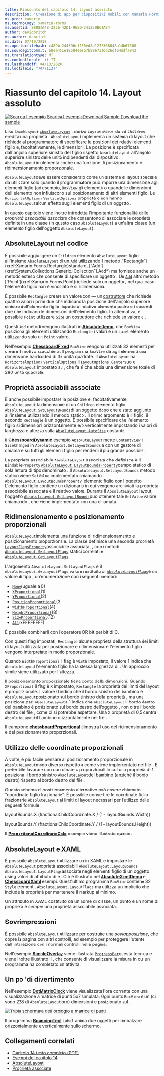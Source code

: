 ```yaml
---
title: Riassunto del capitolo 14. Layout assoluto
description: 'Creazione di app per dispositivi mobili con Xamarin.Forms: riepilogo del capitolo 14. Layout assoluto'
ms.prod: xamarin
ms.technology: xamarin-forms
ms.assetid: 88882A48-3226-42D1-96ED-241250B64A84
author: davidbritch
ms.author: dabritch
ms.date: 07/19/2018
ms.openlocfilehash: c489bf244396cf180ed8e1272308048a14b67300
ms.sourcegitcommit: b0ea451e18504e6267b896732dd26df64ddfa843
ms.translationtype: MT
ms.contentlocale: it-IT
ms.lasthandoff: 04/13/2020
ms.locfileid: "70771137"
---
```

# <a name="summary-of-chapter-14-absolute-layout"></a>Riassunto del capitolo 14. Layout assoluto

[![Scarica](~/media/shared/download.png) l'esempio Scarica l'esempioDownload Sample Download the sample](https://github.com/xamarin/xamarin-forms-book-samples/tree/master/Chapter14)

Like `StackLayout` [`AbsoluteLayout`](xref:Xamarin.Forms.AbsoluteLayout) , deriva `Layout<View>` da ed `Children` eredita una proprietà . `AbsoluteLayout`implementa un sistema di layout che richiede al programmatore di specificare le posizioni dei relativi elementi figlio e, facoltativamente, le dimensioni. La posizione è specificata dall'angolo superiore sinistro del figlio rispetto `AbsoluteLayout` all'angolo superiore sinistro delle unità indipendenti dal dispositivo. `AbsoluteLayout`implementa anche una funzione di posizionamento e ridimensionamento proporzionale.

`AbsoluteLayout`deve essere considerato come un sistema di layout speciale da utilizzare solo quando il programmatore può imporre una dimensione agli elementi figlio (ad esempio, `BoxView` gli elementi) o quando le dimensioni dell'elemento non influiscono sul posizionamento di altri elementi figlio. Le `HorizontalOptions` `VerticalOptions` proprietà e non hanno `AbsoluteLayout`alcun effetto sugli elementi figlio di un oggetto .

In questo capitolo viene inoltre introdotta l'importante funzionalità delle *proprietà associabili associate* che consentono di associare le proprietà definite in una classe (in questo caso `AbsoluteLayout`) a un'altra classe (un elemento figlio dell'oggetto `AbsoluteLayout`).

## <a name="absolutelayout-in-code"></a>AbsoluteLayout nel codice

È possibile aggiungere un `Children` elemento `AbsoluteLayout` figlio all'insieme `AbsoluteLayout` di un [`Add`](xref:Xamarin.Forms.AbsoluteLayout.IAbsoluteList`1.Add*) utilizzando il metodo [`Rectangle`](xref:Xamarin.Forms.Rectangle)standard, [`Add`](xref:System.Collections.Generic.ICollection`1.Add*) ma fornisce anche un metodo esteso che consente di specificare un oggetto . Un [`Add`](xref:Xamarin.Forms.AbsoluteLayout.IAbsoluteList`1.Add*) altro metodo [`Point`](xref:Xamarin.Forms.Point)richiede solo un oggetto , nel qual caso l'elemento figlio non è vincolato e si ridimensiona.

È possibile `Rectangle` creare un valore con &mdash; un [costruttore](xref:Xamarin.Forms.Rectangle.%23ctor(System.Double,System.Double,System.Double,System.Double)) che richiede quattro valori i primi due che indicano la posizione dell'angolo superiore sinistro dell'elemento figlio rispetto al relativo elemento padre e i secondi due che indicano le dimensioni dell'elemento figlio. In alternativa, è possibile `Point` utilizzare [`Size`](xref:Xamarin.Forms.Size) un [costruttore](xref:Xamarin.Forms.Rectangle.%23ctor(Xamarin.Forms.Point,Xamarin.Forms.Size)) che richiede un valore e .

Questi `Add` metodi vengono illustrati in [**AbsoluteDemo**](https://github.com/xamarin/xamarin-forms-book-samples/tree/master/Chapter14/AbsoluteDemo), che `BoxView` posiziona gli elementi utilizzando `Rectangle` i valori e un `Label` elemento utilizzando solo un `Point` valore.

Nell'esempio [**ChessboardFixed**](https://github.com/xamarin/xamarin-forms-book-samples/tree/master/Chapter14/ChessboardFixed) `BoxView` vengono utilizzati 32 elementi per creare il motivo scacchiera. Il programma `BoxView` dà agli elementi una dimensione hardcoded di 35 unità quadrate. Il `AbsoluteLayout` ha `HorizontalOptions` `VerticalOptions` il `LayoutOptions.Center`suo e `AbsoluteLayout` impostato su , che fa sì che abbia una dimensione totale di 280 unità quadrate.

## <a name="attached-bindable-properties"></a>Proprietà associabili associate

È anche possibile impostare la posizione e, facoltativamente, `AbsoluteLayout` la dimensione di un `Children` elemento figlio [`AbsoluteLayout.SetLayoutBounds`](xref:Xamarin.Forms.AbsoluteLayout.SetLayoutBounds(Xamarin.Forms.BindableObject,Xamarin.Forms.Rectangle))di un oggetto dopo che è stato aggiunto all'insieme utilizzando il metodo statico . Il primo argomento è il figlio; il secondo `Rectangle` è un oggetto. È possibile specificare che l'elemento figlio si dimensioni orizzontalmente e/o verticalmente impostando i valori di larghezza e altezza sulla [`AbsoluteLayout.AutoSize`](xref:Xamarin.Forms.AbsoluteLayout.AutoSize) costante.

Il [**ChessboardDynamic**](https://github.com/xamarin/xamarin-forms-book-samples/tree/master/Chapter14/ChessboardDynamic) esempio `AbsoluteLayout` mette `ContentView` il `SizeChanged` in `AbsoluteLayout.SetLayoutBounds` a con un gestore di chiamare su tutti gli elementi figlio per renderli il più grande possibile.  

La proprietà associabile `AbsoluteLayout` associata che definisce è il `BindableProperty` [`AbsoluteLayout.LayoutBoundsProperty`](xref:Xamarin.Forms.AbsoluteLayout.LayoutBoundsProperty)campo statico di sola lettura di tipo denominato . Il `AbsoluteLayout.SetLayoutBounds` metodo statico viene `SetValue` implementato chiamando `AbsoluteLayout.LayoutBoundsProperty`l'elemento figlio con l'oggetto . L'elemento figlio contiene un dizionario in cui vengono archiviati la proprietà associabile associata e il relativo valore. Durante il `AbsoluteLayout` layout, l'oggetto [`AbsoluteLayout.GetLayoutBounds`](xref:Xamarin.Forms.AbsoluteLayout.GetLayoutBounds(Xamarin.Forms.BindableObject))può ottenere tale `GetValue` valore chiamando , che viene implementato con una chiamata.

## <a name="proportional-sizing-and-positioning"></a>Ridimensionamento e posizionamento proporzionali

`AbsoluteLayout`implementa una funzione di ridimensionamento e posizionamento proporzionale. La classe definisce una seconda proprietà [`LayoutFlagsProperty`](xref:Xamarin.Forms.AbsoluteLayout.LayoutFlagsProperty)associabile associata, , con i metodi [`AbsoluteLayout.SetLayoutFlags`](xref:Xamarin.Forms.AbsoluteLayout.SetLayoutFlags(Xamarin.Forms.BindableObject,Xamarin.Forms.AbsoluteLayoutFlags)) statici correlati e [`AbsoluteLayout.GetLayoutFlags`](xref:Xamarin.Forms.AbsoluteLayout.GetLayoutFlags(Xamarin.Forms.BindableObject)).

L'argomento `AbsoluteLayout.SetLayoutFlags` e il `AbsoluteLayout.GetLayoutFlags` valore restituito di [`AbsoluteLayoutFlags`](xref:Xamarin.Forms.AbsoluteLayoutFlags)è un valore di tipo , un'enumerazione con i seguenti membri:

- [`None`](xref:Xamarin.Forms.AbsoluteLayoutFlags.None)(uguale a 0)
- [`XProportional`](xref:Xamarin.Forms.AbsoluteLayoutFlags.XProportional)(1)
- [`YProportional`](xref:Xamarin.Forms.AbsoluteLayoutFlags.YProportional)(2)
- [`PositionProportional`](xref:Xamarin.Forms.AbsoluteLayoutFlags.PositionProportional)(3)
- [`WidthProportional`](xref:Xamarin.Forms.AbsoluteLayoutFlags.WidthProportional)(4)
- [`HeightProportional`](xref:Xamarin.Forms.AbsoluteLayoutFlags.HeightProportional)(8)
- [`SizeProportional`](xref:Xamarin.Forms.AbsoluteLayoutFlags.SizeProportional)(12)
- [`All`](xref:Xamarin.Forms.AbsoluteLayoutFlags.All)(xFFFFFFFF)

È possibile combinarli con l'operatore OR bit per bit di C.

Con questi flag impostati, `Rectangle` alcune proprietà della struttura dei limiti di layout utilizzata per posizionare e ridimensionare l'elemento figlio vengono interpretate in modo proporzionale.

Quando `WidthProportional` il flag è `Width` impostato, il valore 1 indica che `AbsoluteLayout`l'elemento figlio ha la stessa larghezza di . Un approccio simile viene utilizzato per l'altezza.

Il posizionamento proporzionale tiene conto delle dimensioni. Quando `XProportional` il flag è `X` impostato, `Rectangle` la proprietà dei limiti del layout è proporzionale. Il valore 0 indica che il bordo sinistro del bambino è `AbsoluteLayout`posizionato sul bordo sinistro della proprietà , ma una posizione pari `AbsoluteLayout`a 1 indica che `AbsoluteLayout` il bordo destro del bambino è posizionato sul bordo destro dell'oggetto , non oltre il bordo destro del file , come ci si potrebbe aspettare. Una `X` proprietà di 0,5 centra `AbsoluteLayout`il bambino orizzontalmente nel file .

Il campione [**chessboardProportional**](https://github.com/xamarin/xamarin-forms-book-samples/tree/master/Chapter14/ChessboardProportional) dimostra l'uso del ridimensionamento e del posizionamento proporzionali.

## <a name="working-with-proportional-coordinates"></a>Utilizzo delle coordinate proporzionali

A volte, è più facile pensare al posizionamento proporzionale in `AbsoluteLayout`modo diverso rispetto a come viene implementato nel file . È preferibile lavorare con coordinate `X` proporzionali in cui una proprietà di 1 posiziona il bordo sinistro `AbsoluteLayout`del bambino (anziché il bordo destro) rispetto al bordo destro del file .

Questo schema di posizionamento alternativo può essere chiamato "coordinate figlio frazionarie". È possibile convertire le coordinate figlio frazionarie `AbsoluteLayout` ai limiti di layout necessari per l'utilizzo delle seguenti formule:

layoutBounds.X (fractionalChildCoordinate.X / (1 - layoutBounds.Width))

layoutBounds.Y (fractionalChildCoordinate.Y / (1 - layoutBounds.Height))

Il [**ProportionalCoordinateCalc**](https://github.com/xamarin/xamarin-forms-book-samples/tree/master/Chapter14/PropCoordCalc) esempio viene illustrato questo.

## <a name="absolutelayout-and-xaml"></a>AbsoluteLayout e XAML

È possibile `AbsoluteLayout` utilizzare un in XAML e impostare le `AbsoluteLayout` proprietà associabili `AbsoluteLayout.LayoutBounds` `AbsoluteLayout.LayoutFlags`associate negli elementi figlio di un oggetto using valori di attributo di e . Ciò è illustrato nel [**AbsoluteXamlDemo**](https://github.com/xamarin/xamarin-forms-book-samples/tree/master/Chapter14/AbsoluteXamlDemo) e [**ChessboardXaml**](https://github.com/xamarin/xamarin-forms-book-samples/tree/master/Chapter14/ChessboardXaml) esempi. Quest'ultimo programma `BoxView` contiene 32 `Style` elementi, `AbsoluteLayout.LayoutFlags` ma utilizza un implicito che include la proprietà per mantenere il markup al minimo.

Un attributo in XAML costituito da un nome di classe, un punto e un nome di proprietà è *sempre* una proprietà associabile associata.

## <a name="overlays"></a>Sovrimpressioni

È possibile `AbsoluteLayout` utilizzare per costruire una *sovrapposizione*, che copre la pagina con altri controlli, ad esempio per proteggere l'utente dall'interazione con i normali controlli nella pagina.

Nell'esempio [**SimpleOverlay**](https://github.com/xamarin/xamarin-forms-book-samples/tree/master/Chapter14/SimpleOverlay) viene illustrata [`ProgressBar`](xref:Xamarin.Forms.ProgressBar)questa tecnica e viene inoltre illustrato il , che consente di visualizzare la misura in cui un programma ha completato un'attività.

## <a name="some-fun"></a>Un po 'di divertimento

Nell'esempio [**DotMatrixClock**](https://github.com/xamarin/xamarin-forms-book-samples/tree/master/Chapter14/DotMatrixClock) viene visualizzata l'ora corrente con una visualizzazione a matrice di punti 5x7 simulata. Ogni punto `BoxView` è un (ci sono 228 di `AbsoluteLayout`loro) dimensioni e posizionato sul .

[![Tripla schermata dell'orologio a matrice di punti](images/ch14fg08-small.png "Orologio matrice di punti")](images/ch14fg08-large.png#lightbox "Orologio matrice di punti")

Il programma [**BouncingText**](https://github.com/xamarin/xamarin-forms-book-samples/tree/master/Chapter14/BouncingText) `Label` anima due oggetti per rimbalzare orizzontalmente e verticalmente sullo schermo.

## <a name="related-links"></a>Collegamenti correlati

- [Capitolo 14 testo completo (PDF)](https://download.xamarin.com/developer/xamarin-forms-book/XamarinFormsBook-Ch14-Apr2016.pdf)
- [Esempi del capitolo 14](https://github.com/xamarin/xamarin-forms-book-samples/tree/master/Chapter14)
- [AbsoluteLayout](~/xamarin-forms/user-interface/layouts/absolute-layout.md)
- [Proprietà associate](~/xamarin-forms/xaml/attached-properties.md)
